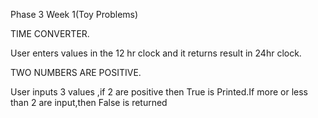 Phase 3 Week 1(Toy Problems)


TIME CONVERTER.

User enters values in the 12 hr clock and it returns result in 24hr clock.

TWO NUMBERS ARE POSITIVE.

User inputs 3 values ,if 2 are positive then True is Printed.If more or less than 2 are input,then False is returned

